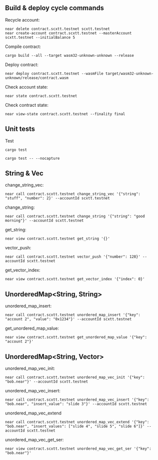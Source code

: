 ## Build & deploy cycle commands

Recycle account: 
```
near delete contract.scxtt.testnet scxtt.testnet                                                 
near create-account contract.scxtt.testnet --masterAccount scxtt.testnet --initialBalance 5
```

Compile contract:
```
cargo build --all --target wasm32-unknown-unknown --release
```

Deploy contract:
```
near deploy contract.scxtt.testnet --wasmFile target/wasm32-unknown-unknown/release/contract.wasm
```

Check account state:
```
near state contract.scxtt.testnet
```

Check contract state:
```
near view-state contract.scxtt.testnet --finality final
```

## Unit tests
Test
```
cargo test
```
```
cargo test -- --nocapture
```


## String & Vec

change_string_vec:
```
near call contract.scxtt.testnet change_string_vec '{"string": "stuff", "number": 2}' --accountId scxtt.testnet
```
	
change_string:
```
near call contract.scxtt.testnet change_string '{"string": "good morning"}' --accountId scxtt.testnet
```
get_string:
```
near view contract.scxtt.testnet get_string '{}'
```
	
vector_push:
```
near call contract.scxtt.testnet vector_push '{"number": 128}' --accountId scxtt.testnet
```
get_vector_index:
```
near view contract.scxtt.testnet get_vector_index '{"index": 0}'
```

## UnorderedMap<String, String>

unordered_map_insert:
```
near call contract.scxtt.testnet unordered_map_insert '{"key": "account 2", "value": "0x1234"}' --accountId scxtt.testnet
```
get_unordered_map_value:
```
near view contract.scxtt.testnet get_unordered_map_value '{"key": "account 2"}'
```


## UnorderedMap<String, Vector<String>>

unordered_map_vec_init:
```
near call contract.scxtt.testnet unordered_map_vec_init '{"key": "bob.near"}' --accountId scxtt.testnet
```
unordered_map_vec_insert:
```
near call contract.scxtt.testnet unordered_map_vec_insert '{"key": "bob.near", "insert_value": "slide 3"}' --accountId scxtt.testnet
```
unordered_map_vec_extend
```
near call contract.scxtt.testnet unordered_map_vec_extend '{"key": "bob.near", "insert_values": ["slide 4", "slide 5", "slide 6"]}' --accountId scxtt.testnet
```
unordered_map_vec_get_ser:
```
near view contract.scxtt.testnet unordered_map_vec_get_ser '{"key": "bob.near"}'
```